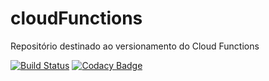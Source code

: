 # cloudFunctions
Repositório destinado ao versionamento do Cloud Functions

[![Build Status](https://travis-ci.com/BeerXP/cloudFunctions.svg?branch=master)](https://travis-ci.com/BeerXP/cloudFunctions)
[![Codacy Badge](https://api.codacy.com/project/badge/Grade/4a5747e36ab642caa05a3b1d802f98c8)](https://app.codacy.com/gh/BeerXP/cloudFunctions?utm_source=github.com&utm_medium=referral&utm_content=BeerXP/cloudFunctions&utm_campaign=Badge_Grade_Dashboard)
